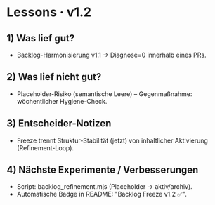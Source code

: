 # Lessons · v1.2

## 1) Was lief gut?
- Backlog-Harmonisierung v1.1 → Diagnose=0 innerhalb eines PRs.

## 2) Was lief nicht gut?
- Placeholder-Risiko (semantische Leere) – Gegenmaßnahme: wöchentlicher Hygiene-Check.

## 3) Entscheider-Notizen
- Freeze trennt Struktur-Stabilität (jetzt) von inhaltlicher Aktivierung (Refinement-Loop).

## 4) Nächste Experimente / Verbesserungen
- Script: backlog_refinement.mjs (Placeholder → aktiv/archiv).
- Automatische Badge in README: "Backlog Freeze v1.2 ✅".

